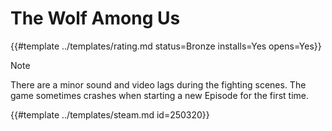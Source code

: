 # The Wolf Among Us
<!-- script:Aliases [] -->

{{#template ../templates/rating.md status=Bronze installs=Yes opens=Yes}}

> [!NOTE]
> There are a minor sound and video lags during the fighting scenes. The game sometimes crashes when starting a new Episode for the first time.

{{#template ../templates/steam.md id=250320}}
